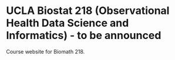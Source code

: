 # UCLA Biostat 218 (Observational Health Data Science and Informatics) - to be announced

Course website for Biomath 218.

